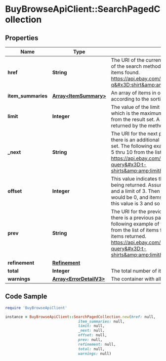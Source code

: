 # BuyBrowseApiClient::SearchPagedCollection

## Properties

Name | Type | Description | Notes
------------ | ------------- | ------------- | -------------
**href** | **String** | The URI of the current page of results. The following example of the search method returns items 1 thru 5 from the list of items found. https://api.ebay.com/buy/v1/item_summary/search?q&#x3D;shirt&amp;amp;limit&#x3D;5&amp;amp;offset&#x3D;0. | [optional] 
**item_summaries** | [**Array&lt;ItemSummary&gt;**](ItemSummary.md) | An array of items in one result set. The items are sorted according to the sorting method specified in the request. | [optional] 
**limit** | **Integer** | The value of the limit parameter submitted in the request, which is the maximum number of items to return on a page, from the result set. A result set is the complete set of items returned by the method. | [optional] 
**_next** | **String** | The URI for the next page of results. This value is returned if there is an additional page of results to return from the result set. The following example of the search method returns items 5 thru 10 from the list of items found. https://api.ebay.com/buy/v1/item_summary/search?query&#x3D;t-shirts&amp;amp;limit&#x3D;5&amp;amp;offset&#x3D;10 | [optional] 
**offset** | **Integer** | This value indicates the offset used for current page of items being returned. Assume the initial request used an offset of 0 and a limit of 3. Then in the first page of results, this value would be 0, and items 1-3 are returned. For the second page, this value is 3 and so on. | [optional] 
**prev** | **String** | The URI for the previous page of results. This is returned if there is a previous page of results from the result set. The following example of the search method returns items 1 thru 5 from the list of items found, which would be the first set of items returned. https://api.ebay.com/buy/v1/item_summary/search?query&#x3D;t-shirts&amp;amp;limit&#x3D;5&amp;amp;offset&#x3D;0 | [optional] 
**refinement** | [**Refinement**](Refinement.md) |  | [optional] 
**total** | **Integer** | The total number of items that match the input criteria. | [optional] 
**warnings** | [**Array&lt;ErrorDetailV3&gt;**](ErrorDetailV3.md) | The container with all the warnings for the request. | [optional] 

## Code Sample

```ruby
require 'BuyBrowseApiClient'

instance = BuyBrowseApiClient::SearchPagedCollection.new(href: null,
                                 item_summaries: null,
                                 limit: null,
                                 _next: null,
                                 offset: null,
                                 prev: null,
                                 refinement: null,
                                 total: null,
                                 warnings: null)
```


